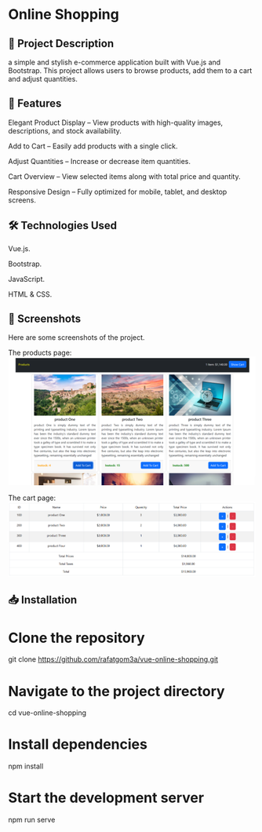 # Online Shopping

## 📖 Project Description

a simple and stylish e-commerce application built with Vue.js and Bootstrap. This project allows users to browse products, add them to a cart and adjust quantities.

## 🚀 Features

Elegant Product Display – View products with high-quality images, descriptions, and stock availability.

Add to Cart – Easily add products with a single click.

Adjust Quantities – Increase or decrease item quantities.

Cart Overview – View selected items along with total price and quantity.

Responsive Design – Fully optimized for mobile, tablet, and desktop screens.

## 🛠️ Technologies Used

Vue.js.

Bootstrap.

JavaScript.

HTML & CSS.

## 📸 Screenshots

Here are some screenshots of the project.

The products page:
![products](screenshots/products.png)

The cart page:
![cart](screenshots/cart.png)

## 📥 Installation

# Clone the repository
git clone https://github.com/rafatgom3a/vue-online-shopping.git

# Navigate to the project directory
cd vue-online-shopping

# Install dependencies
npm install

# Start the development server
npm run serve
